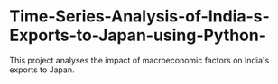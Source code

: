 # Time-Series-Analysis-of-India-s-Exports-to-Japan-using-Python-
This project analyses the impact of macroeconomic factors on India's exports to Japan. 
